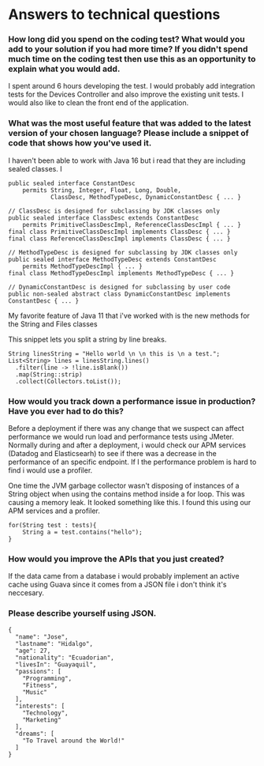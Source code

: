 # Answers to technical questions

### How long did you spend on the coding test? What would you add to your solution if you had more time? If you didn't spend much time on the coding test then use this as an opportunity to explain what you would add.

I spent around 6 hours developing the test. I would probably add integration tests for the Devices Controller and also improve the existing unit tests. I would also like to clean the front end of the application.

### What was the most useful feature that was added to the latest version of your chosen language? Please include a snippet of code that shows how you've used it.

I haven't been able to work with Java 16 but i read that they are including sealed classes. I

```
public sealed interface ConstantDesc
    permits String, Integer, Float, Long, Double,
            ClassDesc, MethodTypeDesc, DynamicConstantDesc { ... }

// ClassDesc is designed for subclassing by JDK classes only
public sealed interface ClassDesc extends ConstantDesc
    permits PrimitiveClassDescImpl, ReferenceClassDescImpl { ... }
final class PrimitiveClassDescImpl implements ClassDesc { ... }
final class ReferenceClassDescImpl implements ClassDesc { ... }

// MethodTypeDesc is designed for subclassing by JDK classes only
public sealed interface MethodTypeDesc extends ConstantDesc
    permits MethodTypeDescImpl { ... }
final class MethodTypeDescImpl implements MethodTypeDesc { ... }

// DynamicConstantDesc is designed for subclassing by user code
public non-sealed abstract class DynamicConstantDesc implements ConstantDesc { ... }
```

My favorite feature of Java 11 that i've worked with is the new methods for the String and Files classes

This snippet lets you split a string by line breaks.

```
String linesString = "Hello world \n \n this is \n a test.";
List<String> lines = linesString.lines()
  .filter(line -> !line.isBlank())
  .map(String::strip)
  .collect(Collectors.toList());
```

### How would you track down a performance issue in production? Have you ever had to do this?

Before a deployment if there was any change that we suspect can affect performance we would run load and performance tests using JMeter.
Normally during and after a deployment, i would check our APM services (Datadog and Elasticsearh) to see if there was a decrease in the performance of an specific endpoint.
If I the performance problem is hard to find i would use a profiler.

One time the JVM garbage collector wasn't disposing of instances of a String object when using the contains method inside a for loop. This was causing a memory leak. It looked something like this. I found this using our APM services and a profiler.

```
for(String test : tests){
    String a = test.contains("hello");
}
```

### How would you improve the APIs that you just created?

If the data came from a database i would probably implement an active cache using Guava since it comes from a JSON file i don't think it's neccesary.

### Please describe yourself using JSON.

```
{
  "name": "Jose",
  "lastname": "Hidalgo",
  "age": 27,
  "nationality": "Ecuadorian",
  "livesIn": "Guayaquil",
  "passions": [
    "Programming",
    "Fitness",
    "Music"
  ],
  "interests": [
    "Technology",
    "Marketing"
  ],
  "dreams": [
    "To Travel around the World!"
  ]
}
```
